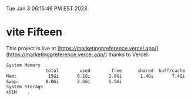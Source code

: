 Tue Jan  3 06:15:46 PM EST 2023

# vite Fifteen


This project is live at [https://marketingpreference.vercel.app/](https://marketingpreference.vercel.app/) thanks to Vercel.

```bash
System Memory
               total        used        free      shared  buff/cache   available
Mem:            15Gi       6.1Gi       1.8Gi       1.4Gi       7.4Gi       7.4Gi
Swap:          8.0Gi       2.5Gi       5.5Gi
System Storage
451M	.
